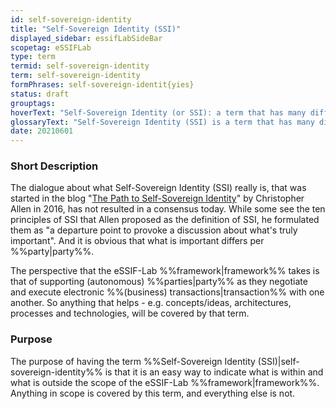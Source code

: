```yaml
---
id: self-sovereign-identity
title: "Self-Sovereign Identity (SSI)"
displayed_sidebar: essifLabSideBar
scopetag: eSSIFLab
type: term
termid: self-sovereign-identity
term: self-sovereign-identity
formPhrases: self-sovereign-identit{yies}
status: draft
grouptags:
hoverText: "Self-Sovereign Identity (or SSI): a term that has many different interpretations, and that we use to refer to concepts/ideas, architectures, processes and technologies that aim to support (autonomous) Parties as they negotiate and execute electronic Transactions with one another."
glossaryText: "Self-Sovereign Identity (SSI) is a term that has many different interpretations, and that we use to refer to concepts/ideas, architectures, processes and technologies that aim to support (autonomous) %%parties^party%% as they negotiate and execute electronic %%transactions^transaction%% with one another."
date: 20210601
---
```


### Short Description
The dialogue about what Self-Sovereign Identity (SSI) really is, that was started in the blog "[The Path to Self-Sovereign Identity](http://www.lifewithalacrity.com/2016/04/the-path-to-self-soverereign-identity.html)" by Christopher Allen in 2016, has not resulted in a consensus today. While some see the ten principles of SSI that Allen proposed as the definition of SSI, he formulated them as "a departure point to provoke a discussion about what's truly important". And it is obvious that what is important differs per %%party|party%%.

The perspective that the eSSIF-Lab %%framework|framework%% takes is that of supporting (autonomous) %%parties|party%% as they negotiate and execute electronic %%(business) transactions|transaction%% with one another. So anything that helps - e.g. concepts/ideas, architectures, processes and technologies, will be covered by that term.

### Purpose
The purpose of having the term %%Self-Sovereign Identity (SSI)|self-sovereign-identity%% is that it is an easy way to indicate what is within and what is outside the scope of the eSSIF-Lab %%framework|framework%%. Anything in scope is covered by this term, and everything else is not.